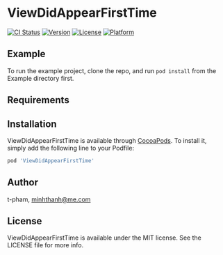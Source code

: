 # ViewDidAppearFirstTime

[![CI Status](http://img.shields.io/travis/t-pham/ViewDidAppearFirstTime.svg?style=flat)](https://travis-ci.org/t-pham/ViewDidAppearFirstTime)
[![Version](https://img.shields.io/cocoapods/v/ViewDidAppearFirstTime.svg?style=flat)](http://cocoapods.org/pods/ViewDidAppearFirstTime)
[![License](https://img.shields.io/cocoapods/l/ViewDidAppearFirstTime.svg?style=flat)](http://cocoapods.org/pods/ViewDidAppearFirstTime)
[![Platform](https://img.shields.io/cocoapods/p/ViewDidAppearFirstTime.svg?style=flat)](http://cocoapods.org/pods/ViewDidAppearFirstTime)

## Example

To run the example project, clone the repo, and run `pod install` from the Example directory first.

## Requirements

## Installation

ViewDidAppearFirstTime is available through [CocoaPods](http://cocoapods.org). To install
it, simply add the following line to your Podfile:

```ruby
pod 'ViewDidAppearFirstTime'
```

## Author

t-pham, minhthanh@me.com

## License

ViewDidAppearFirstTime is available under the MIT license. See the LICENSE file for more info.
